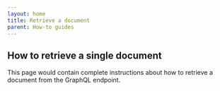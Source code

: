 ```yaml
---
layout: home
title: Retrieve a document
parent: How-to guides
---
```


## How to retrieve a single document

This page would contain complete instructions about how to retrieve a document
from the GraphQL endpoint.
